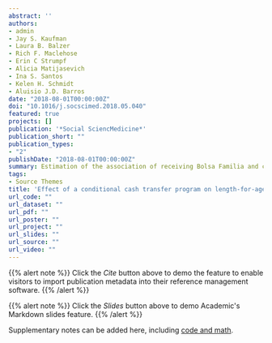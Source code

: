 ```yaml
---
abstract: ''
authors:
- admin
- Jay S. Kaufman
- Laura B. Balzer
- Rich F. Maclehose
- Erin C Strumpf
- Alicia Matijasevich
- Ina S. Santos
- Kelen H. Schmidt
- Aluisio J.D. Barros
date: "2018-08-01T00:00:00Z"
doi: "10.1016/j.socscimed.2018.05.040"
featured: true
projects: []
publication: '*Social SciencMedicine*'
publication_short: ""
publication_types:
- "2"
publishDate: "2018-08-01T00:00:00Z"
summary: Estimation of the association of receiving Bolsa Familia and child growth.
tags:
- Source Themes
title: 'Effect of a conditional cash transfer program on length-for-age and weight-for-age in Brazilian infants at 24 months using doubly-robust, targeted estimation'
url_code: ""
url_dataset: ""
url_pdf: ""
url_poster: ""
url_project: ""
url_slides: ""
url_source: ""
url_video: ""
---
```


{{% alert note %}}
Click the *Cite* button above to demo the feature to enable visitors to import publication metadata into their reference management software.
{{% /alert %}}

{{% alert note %}}
Click the *Slides* button above to demo Academic's Markdown slides feature.
{{% /alert %}}

Supplementary notes can be added here, including [code and math](https://sourcethemes.com/academic/docs/writing-markdown-latex/).
